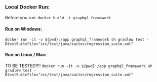 ### Local Docker Run:

Before you run: `docker build -t graphql_framework`

#### Run on Windows:
`docker run -it -v ${pwd}:/app graphql_framework sh gradlew test -DtestSuiteFile="src/test/java/suites/regression_suite.xml"`
#### Run on Linux / Mac:
TO BE TESTED!!!!
`docker run -it -v ${pwd}:/app graphql_framework sh gradlew test -DtestSuiteFile="src/test/java/suites/regression_suite.xml"`